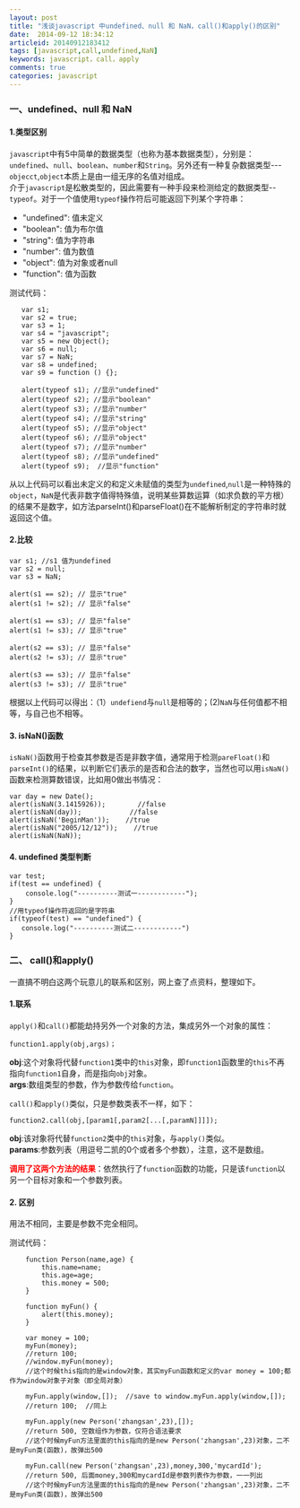 ```yaml
---
layout: post
title: "浅谈javascript 中undefined、null 和 NaN，call()和apply()的区别"
date:  2014-09-12 18:34:12
articleid: 20140912183412
tags: [javascript,call,undefined,NaN]
keywords: javascript，call，apply
comments: true
categories: javascript
---
```


### 一、undefined、null 和 NaN

#### 1.类型区别
`javascript`中有5中简单的数据类型（也称为基本数据类型），分别是：`undefined`、`null`、`boolean`、`number`和`String`。另外还有一种复杂数据类型---`objecct`,`object`本质上是由一组无序的名值对组成。   
介于`javascript`是松散类型的，因此需要有一种手段来检测给定的数据类型--`typeof`。对于一个值使用`typeof`操作符后可能返回下列某个字符串：   

 - "undefined": 值未定义 
 - "boolean": 值为布尔值
 - "string": 值为字符串
 - "number": 值为数值
 - "object": 值为对象或者null
 - "function": 值为函数
 <!--more-->

 测试代码：

	   var s1;      
	   var s2 = true;   
	   var s3 = 1;  
       var s4 = "javascript";  
       var s5 = new Object();  
       var s6 = null;
       var s7 = NaN;  
       var s8 = undefined;  
       var s9 = function () {}; 
       
	   alert(typeof s1); //显示"undefined"  
	   alert(typeof s2); //显示"boolean"  
	   alert(typeof s3); //显示"number"   
	   alert(typeof s4); //显示"string"   
	   alert(typeof s5); //显示"object"   
	   alert(typeof s6); //显示"object"   
	   alert(typeof s7); //显示"number"   
	   alert(typeof s8); //显示"undefined"   
       alert(typeof s9);  //显示"function"     

从以上代码可以看出未定义的和定义未赋值的类型为`undefined`,`null`是一种特殊的`object`，`NaN`是代表非数字值得特殊值，说明某些算数运算（如求负数的平方根）的结果不是数字，如方法parseInt()和parseFloat()在不能解析制定的字符串时就返回这个值。  

#### 2.比较

    var s1; //s1 值为undefined
    var s2 = null;
    var s3 = NaN;
    
    alert(s1 == s2); // 显示"true"
    alert(s1 != s2); // 显示"false"
   
    alert(s1 == s3); // 显示"false"
    alert(s1 != s3); // 显示"true"
   
    alert(s2 == s3); // 显示"false"
    alert(s2 != s3); // 显示"true"

    alert(s3 == s3); // 显示"false"
    alert(s3 != s3); // 显示"true"  

根据以上代码可以得出：（1）`undefiend`与`null`是相等的；(2)`NaN`与任何值都不相等，与自己也不相等。

#### 3. isNaN()函数
`isNaN()`函数用于检查其参数是否是非数字值，通常用于检测`pareFloat()`和`parseInt()`的结果，以判断它们表示的是否和合法的数字，当然也可以用`isNaN()`函数来检测算数错误，比如用0做出书情况：

	var day = new Date();
	alert(isNaN(3.1415926));        //false
	alert(isNaN(day));            //false
	alert(isNaN('BeginMan'));    //true
	alert(isNaN("2005/12/12"));    //true
    alert(isNaN(NaN));

#### 4. undefined 类型判断
    var test;
    if(test == undefined) {
        console.log("----------测试一------------");
    }
    //用typeof操作符返回的是字符串
    if(typeof(test) == "undefined") {
       console.log("----------测试二------------")
    } 

### 二、 call()和apply()

一直搞不明白这两个玩意儿的联系和区别，网上查了点资料，整理如下。

#### 1.联系
`apply()`和`call()`都能劫持另外一个对象的方法，集成另外一个对象的属性：

    function1.apply(obj,args)；

**obj**:这个对象将代替`function1`类中的`this`对象，即`function1`函数里的`this`不再指向`function1`自身，而是指向`obj`对象。   
**args**:数组类型的参数，作为参数传给`function`。

`call()`和`apply()`类似，只是参数类表不一样，如下：

    function2.call(obj,[param1[,param2[...[,paramN]]]]);

**obj**:该对象将代替`function2`类中的`this`对象，与`apply()`类似。    
**params**:参数列表（用逗号二凯的0个或者多个参数），注意，这不是数组。

<span style="color:red;font-weight: bold;">调用了这两个方法的结果</span>：依然执行了`function`函数的功能，只是该`function`以另一个目标对象和一个参数列表。

#### 2. 区别

用法不相同，主要是参数不完全相同。 

测试代码：

	    function Person(name,age) {    
			this.name=name;    
			this.age=age;    
			this.money = 500;  
		}   
		  
		function myFun() {       
		    alert(this.money);  
		}  
		  
		var money = 100;  
		myFun(money);   
		//return 100;  
        //window.myFun(money); 
		//这个时候this指向的是window对象，其实myFun函数和定义的var money = 100;都作为window对象子对象（即全局对象）  
		  
		myFun.apply(window,[]);  //save to window.myFun.apply(window,[]);    
		//return 100;  //同上  
		  
		myFun.apply(new Person('zhangsan',23),[]);    
		//return 500, 空数组作为参数，仅符合语法要求  
		//这个时候myFun方法里面的this指向的是new Person('zhangsan',23)对象，二不是myFun类(函数)，故弹出500  
		  
		myFun.call(new Person('zhangsan',23),money,300,'mycardId');    
		//return 500, 后面money,300和mycardId是参数列表作为参数，一一列出  
		//这个时候myFun方法里面的this指向的是new Person('zhangsan',23)对象，二不是myFun类(函数)，故弹出500  